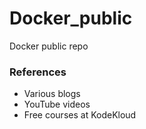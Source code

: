 # Docker_public
Docker public repo
 
### References
  - Various blogs
  - YouTube videos
  - Free courses at KodeKloud
